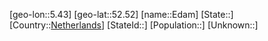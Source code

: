 ﻿---
location: [52.52,5.43]
type: City
tags:
- geo/City


SpocWebEntityId: 29966
isDeleted: false
confidential: public

---
[geo-lon::5.43]
[geo-lat::52.52]
[name::Edam]
[State::]
[Country::[Netherlands](geo/Continent/Europe/Netherlands.md)]
[StateId::]
[Population::]
[Unknown::]

